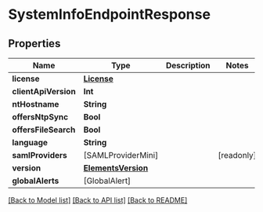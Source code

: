 # SystemInfoEndpointResponse

## Properties

Name | Type | Description | Notes
------------ | ------------- | ------------- | -------------
**license** | [**License**](License.md) |  | 
**clientApiVersion** | **Int** |  | 
**ntHostname** | **String** |  | 
**offersNtpSync** | **Bool** |  | 
**offersFileSearch** | **Bool** |  | 
**language** | **String** |  | 
**samlProviders** | [SAMLProviderMini] |  | [readonly] 
**version** | [**ElementsVersion**](ElementsVersion.md) |  | 
**globalAlerts** | [GlobalAlert] |  | 

[[Back to Model list]](../README.md#documentation-for-models) [[Back to API list]](../README.md#documentation-for-api-endpoints) [[Back to README]](../README.md)


